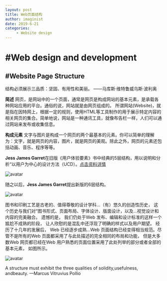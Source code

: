 ```yaml
---
layout: post
title: Web页面结构
author: imaginist
date: 2019-6-21
categories:
     - Website design
---
```


# #Web design and development
## #Website Page Structure


结构必须展示三品质：坚固、有用性和美丽。  ——马库斯·维特鲁威乌斯·波利奥

**简述**
网页，是网站中的一个页面，通常是网页是构成网站的基本元素，是承载各种网站应用的平台。通俗的说，网站就是由网页组成的。
所谓网站(Website)，就是指在因特网上，根据一定的规则，使用HTML等工具制作的用于展示特定内容的相关网页的集合。简单地说，网站是一种通讯工具，就像布告栏一样，人们可以通过网站来发布或收集信息。

**构成元素**
文字与图片是构成一个网页的两个最基本的元素。你可以简单的理解为：文字，就是网页的内容，图片，就是网页的美观。除此之外，网页的元素还包括动画、音乐、程序等等。

**Jess James Garret**在旧版《用户体验要素》书中经典的5层结构，用以说明和分析“以用户为中心的设计方法（UCD）。[点击资料详情](http://www.ireadweek.com/index.php/bookInfo/7443.html)

![avatar](http://m.qpic.cn/psb?/V13n1hdE00quqe/ZdGIwhAR54dYuzMDcc4IEd2kPkw6h*PK*vOpwPnZXp4!/b/dDUBAAAAAAAA&bo=WALwAVgC8AEDFzI!&rf=viewer_4&t=5)

随之以后，**Jess James Garret**提出新版的6层结构。

![avatar](http://m.qpic.cn/psb?/V13n1hdE00quqe/zTlfctsSc6X3axAFI39vPrI20ljk80WlnriYrJQdeeQ!/b/dL8AAAAAAAAA&bo=oQFQAaEBUAEDJwI!&rf=viewer_4&t=5)

图书和印刷工艺是古老的、值得尊敬的设计学科…（有）悠久的创造性历史， 这个历史与我们对“图书形式、页面布局、字体设计、版面设计，以及…视觉设计和内容的完美融合。
遗憾的是， 我们仍处于Web 发布、编辑和设计标准的这样一个尴尬不成熟的阶段， 让人欣慰的是混乱中还浮现了明确的样式以及用户期望。
经历了十几年的发展后， Web 已经逐步成熟…Web 页面结构已经变得相当规范。尽管不是所有的Web 页面都采用了与此处描述的完全相同的布局和功能， 但是大多数Web 网页都已经在Web 用户熟悉的页面位置采用了此处列举的部分或者全部的基本元素， 如图所示。

![avatar](http://m.qpic.cn/psb?/V13n1hdE00quqe/L.awCUQKqQ8r8346HiwZrMA*Es8W0ycoh6SRDFZIoAk!/b/dIMAAAAAAAAA&bo=vALbAbwC2wEDJwI!&rf=viewer_4&t=5)


A structure must exhibit the three qualities of solidity,usefulness, andbeauty.       —Marcus Vitruvius Pollio



